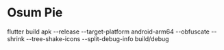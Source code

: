 # Osum Pie

flutter build apk --release --target-platform android-arm64 --obfuscate --shrink --tree-shake-icons --split-debug-info build/debug
